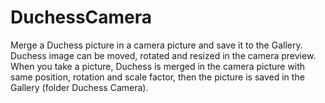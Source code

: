 DuchessCamera
=============

Merge a Duchess picture in a camera picture and save it to the Gallery.
Duchess image can be moved, rotated and resized in the camera preview.
When you take a picture, Duchess is merged in the camera picture with same position, rotation and scale factor, then the
picture is saved in the Gallery (folder Duchess Camera).